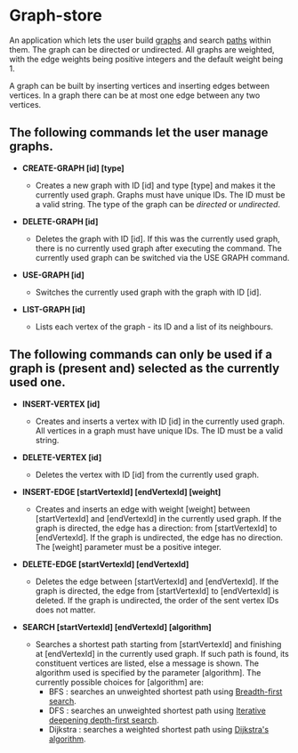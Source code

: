 # Graph-store

An application which lets the user build [graphs](https://en.wikipedia.org/wiki/Graph_(discrete_mathematics)) and search [paths](https://en.wikipedia.org/wiki/Path_(graph_theory)) within them. 
The graph can be directed or undirected. 
All graphs are weighted, with the edge weights being positive integers and the default weight being 1.

A graph can be built by inserting vertices and inserting edges between vertices.
In a graph there can be at most one edge between any two vertices.

## The following commands let the user manage graphs.

 - **CREATE-GRAPH [id] [type]**
    - Creates a new graph with ID [id] and type [type] and makes it the currently used graph.
  Graphs must have unique IDs. The ID must be a valid string.
  The type of the graph can be *directed* or *undirected*.

 - **DELETE-GRAPH [id]**
   - Deletes the graph with ID [id]. 
If this was the currently used graph, there is no currently used graph after executing the command.
The currently used graph can be switched via the USE GRAPH command.

 - **USE-GRAPH [id]**
   - Switches the currently used graph with the graph with ID [id].

 - **LIST-GRAPH [id]**
   - Lists each vertex of the graph - its ID and a list of its neighbours.


## The following commands can only be used if a graph is (present and) selected as the currently used one.

 - **INSERT-VERTEX [id]**
   - Creates and inserts a vertex with ID [id] in the currently used graph. 
All vertices in a graph must have unique IDs. The ID must be a valid string.

 - **DELETE-VERTEX [id]**
   - Deletes the vertex with ID [id] from the currently used graph. 

 - **INSERT-EDGE [startVertexId] [endVertexId] [weight]**
   - Creates and inserts an edge with weight [weight] between [startVertexId] and [endVertexId] in the currently used graph. 
If the graph is directed, the edge has a direction: from [startVertexId] to [endVertexId].
If the graph is undirected, the edge has no direction. 
The [weight] parameter must be a positive integer. 

 - **DELETE-EDGE [startVertexId] [endVertexId]**
   - Deletes the edge between [startVertexId] and [endVertexId]. 
If the graph is directed, the edge from [startVertexId] to [endVertexId] is deleted.
If the graph is undirected, the order of the sent vertex IDs does not matter.

- **SEARCH [startVertexId] [endVertexId] [algorithm]**
  - Searches a shortest path starting from [startVertexId] and finishing at [endVertexId] in the 
currently used graph.
If such path is found, its constituent vertices are listed, else a message is shown.
The algorithm used is specified by the parameter [algorithm].
The currently possible choices for [algorithm] are:
     - BFS : searches an unweighted shortest path using [Breadth-first search](https://en.wikipedia.org/wiki/Breadth-first_search).
     - DFS : searches an unweighted shortest path using [Iterative deepening depth-first search](https://en.wikipedia.org/wiki/Iterative_deepening_depth-first_search).
     - Dijkstra : searches a weighted shortest path using [Dijkstra's algorithm](https://en.wikipedia.org/wiki/Dijkstra%27s_algorithm).
